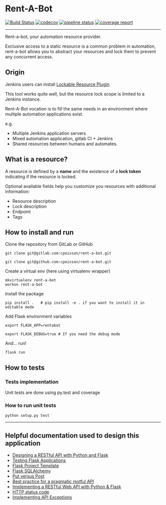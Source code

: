 # Rent-A-Bot

[![Build Status](https://travis-ci.org/cpoisson/rent-a-bot.svg?branch=master)](https://travis-ci.org/cpoisson/rent-a-bot)
[![codecov](https://codecov.io/gh/cpoisson/rent-a-bot/branch/master/graph/badge.svg)](https://codecov.io/gh/cpoisson/rent-a-bot)
[![pipeline status](https://gitlab.com/cpoisson/rent-a-bot/badges/master/pipeline.svg)](https://gitlab.com/cpoisson/rent-a-bot/commits/master)
[![coverage report](https://gitlab.com/cpoisson/rent-a-bot/badges/master/coverage.svg)](https://gitlab.com/cpoisson/rent-a-bot/commits/master)

---

Rent-a-bot, your automation resource provider.

Exclusive access to a static resource is a common problem in automation, rent-a-bot allows you to abstract your resources 
and lock them to prevent any concurrent access.


## Origin 

Jenkins users can install [Lockable Resource Plugin](https://wiki.jenkins.io/display/JENKINS/Lockable+Resources+Plugin).

This tool works quite well, but the resource lock scope is limited to a Jenkins instance.

Rent-A-Bot vocation is to fill the same needs in an environment where multiple automation applications exist.

e.g.
- Multiple Jenkins application servers
- Mixed automation application, gitlab CI + Jenkins
- Shared resources between humans and automates.


## What is a resource? 

A resource is defined by a **name** and the existence of a **lock token** indicating if the resource is locked.

Optional available fields help you customize you resources with additional information:

- Resource description
- Lock description
- Endpoint
- Tags


## How to install and run

Clone the repository from GitLab or GitHub

```commandline
git clone git@gitlab.com:cpoisson/rent-a-bot.git
```

```commandline
git clone git@github.com:cpoisson/rent-a-bot.git
```

Create a virtual env (here using virtualenv wrapper)

```commandline
mkvirtualenv rent-a-bot
workon rent-a-bot
```

Install the package

```commandline
pip install .   # pip install -e . if you want to install it in editable mode
```

Add Flask environment variables

```commandline
export FLASK_APP=rentabot

export FLASK_DEBUG=true # If you need the debug mode
```

And... run!


```commandline
flask run
```


## How to tests

### Tests implementation

Unit tests are done using py.test and coverage

### How to run unit tests

```commandline
python setup.py test
```

---

## Helpful documentation used to design this application

- [Designing a RESTful API with Python and Flask](https://blog.miguelgrinberg.com/post/designing-a-restful-api-with-python-and-flask)
- [Testing Flask Applications](http://flask.pocoo.org/docs/0.12/testing/#testing)
- [Flask Project Template](https://github.com/xen/flask-project-template)
- [Flask SQLAlchemy](http://flask-sqlalchemy.pocoo.org/2.1/quickstart/)
- [Put versus Post](https://knpuniversity.com/screencast/rest/put-versus-post)
- [Best practice for a pragmatic restful API](http://www.vinaysahni.com/best-practices-for-a-pragmatic-restful-api#ssl)
- [Implementing a RESTful Web API with Python & Flask](http://blog.luisrei.com/articles/flaskrest.html)
- [HTTP status code](https://restpatterns.mindtouch.us/HTTP_Status_Codes)
- [Implementing API Exceptions](http://flask.pocoo.org/docs/0.12/patterns/apierrors/)
